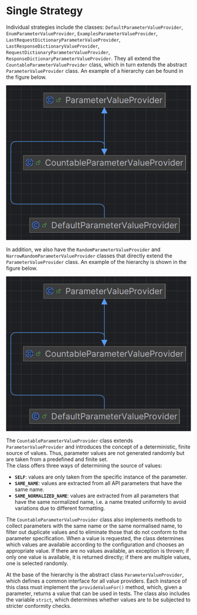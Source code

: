 # Single Strategy
Individual strategies include the classes: ```DefaultParameterValueProvider```, ```EnumParameterValueProvider```, ```ExamplesParameterValueProvider```, ```LastRequestDictionaryParameterValueProvider```, ```LastResponseDictionaryValueProvider```, ```RequestDictionaryParameterValueProvider```, ```ResponseDictionaryParameterValueProvider```. They all extend the ```CountableParameterValueProvider``` class, which in turn extends the abstract ```ParameterValueProvider``` class. An example of a hierarchy can be found in the figure below.

![Alt text](../../../../static/img/vp1.png)

In addition, we also have the ```RandomParameterValueProvider``` and ```NarrowRandomParameterValueProvider``` classes that directly extend the ```ParameterValueProvider``` class. An example of the hierarchy is shown in the figure below.

![Alt text](../../../../static/img/vp1.png)

The ```CountableParameterValueProvider```  class extends ``` ParameterValueProvider```  and introduces the concept of a deterministic, finite source of values. Thus, parameter values are not generated randomly but are taken from a predefined and finite set.   
The class offers three ways of determining the source of values: 
- **```SELF```**: values are only taken from the specific instance of the parameter. 
- **```SAME_NAME```**: values are extracted from all API parameters that have the same name.
- **```SAME_NORMALIZED_NAME```**: values are extracted from all parameters that have the same normalized name, i.e. a name treated uniformly to avoid variations due to different formatting. 

The ```CountableParameterValueProvider``` class also implements methods to collect parameters with the same name or the same normalised name, to filter out duplicate values and to eliminate those that do not conform to the parameter specification. When a value is requested, the class determines which values are available according to the configuration and chooses an appropriate value. If there are no values available, an exception is thrown; if only one value is available, it is returned directly; if there are multiple values, one is selected randomly. 

At the base of the hierarchy is the abstract class ```ParameterValueProvider```, which defines a common interface for all value providers. Each instance of this class must implement the ```provideValueFor()``` method, which, given a parameter, returns a value that can be used in tests. The class also includes the variable ```strict```, which determines whether values are to be subjected to stricter conformity checks.